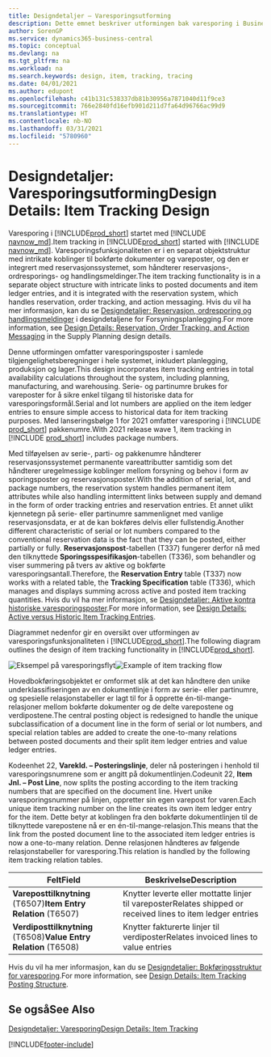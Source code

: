 ```yaml
---
title: Designdetaljer – Varesporingsutforming
description: Dette emnet beskriver utformingen bak varesporing i Business Central etter hvert som de er modne for produktversjoner.
author: SorenGP
ms.service: dynamics365-business-central
ms.topic: conceptual
ms.devlang: na
ms.tgt_pltfrm: na
ms.workload: na
ms.search.keywords: design, item, tracking, tracing
ms.date: 04/01/2021
ms.author: edupont
ms.openlocfilehash: c41b131c538337db81b30956a7871040d11f9ce3
ms.sourcegitcommit: 766e2840fd16efb901d211d7fa64d96766ac99d9
ms.translationtype: HT
ms.contentlocale: nb-NO
ms.lasthandoff: 03/31/2021
ms.locfileid: "5780960"
---
```

# <a name="design-details-item-tracking-design"></a><span data-ttu-id="e90d9-103">Designdetaljer: Varesporingsutforming</span><span class="sxs-lookup"><span data-stu-id="e90d9-103">Design Details: Item Tracking Design</span></span>

<span data-ttu-id="e90d9-104">Varesporing i [!INCLUDE[prod_short](includes/prod_short.md)] startet med [!INCLUDE [navnow_md](includes/navnow_md.md)].</span><span class="sxs-lookup"><span data-stu-id="e90d9-104">Item tracking in [!INCLUDE[prod_short](includes/prod_short.md)] started with [!INCLUDE [navnow_md](includes/navnow_md.md)].</span></span> <span data-ttu-id="e90d9-105">Varesporingsfunksjonaliteten er i en separat objektstruktur med intrikate koblinger til bokførte dokumenter og vareposter, og den er integrert med reservasjonssystemet, som håndterer reservasjons-, ordresporings- og handlingsmeldinger.</span><span class="sxs-lookup"><span data-stu-id="e90d9-105">The item tracking functionality is in a separate object structure with intricate links to posted documents and item ledger entries, and it is integrated with the reservation system, which handles reservation, order tracking, and action messaging.</span></span> <span data-ttu-id="e90d9-106">Hvis du vil ha mer informasjon, kan du se [Designdetaljer: Reservasjon, ordresporing og handlingsmeldinger](design-details-reservation-order-tracking-and-action-messaging.md) i designdetaljene for Forsyningsplanlegging.</span><span class="sxs-lookup"><span data-stu-id="e90d9-106">For more information, see [Design Details: Reservation, Order Tracking, and Action Messaging](design-details-reservation-order-tracking-and-action-messaging.md) in the Supply Planning design details.</span></span>  

<span data-ttu-id="e90d9-107">Denne utformingen omfatter varesporingsposter i samlede tilgjengelighetsberegninger i hele systemet, inkludert planlegging, produksjon og lager.</span><span class="sxs-lookup"><span data-stu-id="e90d9-107">This design incorporates item tracking entries in total availability calculations throughout the system, including planning, manufacturing, and warehousing.</span></span> <span data-ttu-id="e90d9-108">Serie- og partinumre brukes for vareposter for å sikre enkel tilgang til historiske data for varesporingsformål.</span><span class="sxs-lookup"><span data-stu-id="e90d9-108">Serial and lot numbers are applied on the item ledger entries to ensure simple access to historical data for item tracking purposes.</span></span> <span data-ttu-id="e90d9-109">Med lanseringsbølge 1 for 2021 omfatter varesporing i [!INCLUDE [prod_short](includes/prod_short.md)] pakkenumre.</span><span class="sxs-lookup"><span data-stu-id="e90d9-109">With 2021 release wave 1, item tracking in [!INCLUDE [prod_short](includes/prod_short.md)] includes package numbers.</span></span>  

<span data-ttu-id="e90d9-110">Med tilføyelsen av serie-, parti- og pakkenumre håndterer reservasjonssystemet permanente vareattributter samtidig som det håndterer uregelmessige koblinger mellom forsyning og behov i form av sporingsposter og reservasjonsposter.</span><span class="sxs-lookup"><span data-stu-id="e90d9-110">With the addition of serial, lot, and package numbers, the reservation system handles permanent item attributes while also handling intermittent links between supply and demand in the form of order tracking entries and reservation entries.</span></span> <span data-ttu-id="e90d9-111">Et annet ulikt kjennetegn på serie- eller partinumre sammenlignet med vanlige reservasjonsdata, er at de kan bokføres delvis eller fullstendig.</span><span class="sxs-lookup"><span data-stu-id="e90d9-111">Another different characteristic of serial or lot numbers compared to the conventional reservation data is the fact that they can be posted, either partially or fully.</span></span> <span data-ttu-id="e90d9-112">**Reservasjonspost**-tabellen (T337) fungerer derfor nå med den tilknyttede **Sporingsspesifikasjon**-tabellen (T336), som behandler og viser summering på tvers av aktive og bokførte varesporingsantall.</span><span class="sxs-lookup"><span data-stu-id="e90d9-112">Therefore, the **Reservation Entry** table (T337) now works with a related table, the **Tracking Specification** table (T336), which manages and displays summing across active and posted item tracking quantities.</span></span> <span data-ttu-id="e90d9-113">Hvis du vil ha mer informasjon, se [Designdetaljer: Aktive kontra historiske varesporingsposter](design-details-active-versus-historic-item-tracking-entries.md).</span><span class="sxs-lookup"><span data-stu-id="e90d9-113">For more information, see [Design Details: Active versus Historic Item Tracking Entries](design-details-active-versus-historic-item-tracking-entries.md).</span></span>  

<span data-ttu-id="e90d9-114">Diagrammet nedenfor gir en oversikt over utformingen av varesporingsfunksjonaliteten i [!INCLUDE[prod_short](includes/prod_short.md)].</span><span class="sxs-lookup"><span data-stu-id="e90d9-114">The following diagram outlines the design of item tracking functionality in [!INCLUDE[prod_short](includes/prod_short.md)].</span></span>  

<span data-ttu-id="e90d9-115">![Eksempel på varesporingsflyt](media/design_details_item_tracking_design.png "Eksempel på varesporingsflyt")</span><span class="sxs-lookup"><span data-stu-id="e90d9-115">![Example of item tracking flow](media/design_details_item_tracking_design.png "Example of item tracking flow")</span></span>  

<span data-ttu-id="e90d9-116">Hovedbokføringsobjektet er omformet slik at det kan håndtere den unike underklassifiseringen av en dokumentlinje i form av serie- eller partinumre, og spesielle relasjonstabeller er lagt til for å opprette én-til-mange-relasjoner mellom bokførte dokumenter og de delte varepostene og verdipostene.</span><span class="sxs-lookup"><span data-stu-id="e90d9-116">The central posting object is redesigned to handle the unique subclassification of a document line in the form of serial or lot numbers, and special relation tables are added to create the one-to-many relations between posted documents and their split item ledger entries and value ledger entries.</span></span>  

<span data-ttu-id="e90d9-117">Kodeenhet 22, **Varekld. – Posteringslinje**, deler nå posteringen i henhold til varesporingsnumrene som er angitt på dokumentlinjen.</span><span class="sxs-lookup"><span data-stu-id="e90d9-117">Codeunit 22, **Item Jnl. – Post Line**, now splits the posting according to the item tracking numbers that are specified on the document line.</span></span> <span data-ttu-id="e90d9-118">Hvert unike varesporingsnummer på linjen, oppretter sin egen varepost for varen.</span><span class="sxs-lookup"><span data-stu-id="e90d9-118">Each unique item tracking number on the line creates its own item ledger entry for the item.</span></span> <span data-ttu-id="e90d9-119">Dette betyr at koblingen fra den bokførte dokumentlinjen til de tilknyttede varepostene nå er en én-til-mange-relasjon.</span><span class="sxs-lookup"><span data-stu-id="e90d9-119">This means that the link from the posted document line to the associated item ledger entries is now a one-to-many relation.</span></span> <span data-ttu-id="e90d9-120">Denne relasjonen håndteres av følgende relasjonstabeller for varesporing.</span><span class="sxs-lookup"><span data-stu-id="e90d9-120">This relation is handled by the following item tracking relation tables.</span></span>  

|<span data-ttu-id="e90d9-121">Felt</span><span class="sxs-lookup"><span data-stu-id="e90d9-121">Field</span></span>|<span data-ttu-id="e90d9-122">Beskrivelse</span><span class="sxs-lookup"><span data-stu-id="e90d9-122">Description</span></span>|  
|---------------|---------------------------------------|  
|<span data-ttu-id="e90d9-123">**Vareposttilknytning** (T6507)</span><span class="sxs-lookup"><span data-stu-id="e90d9-123">**Item Entry Relation** (T6507)</span></span>|<span data-ttu-id="e90d9-124">Knytter leverte eller mottatte linjer til vareposter</span><span class="sxs-lookup"><span data-stu-id="e90d9-124">Relates shipped or received lines to item ledger entries</span></span>|  
|<span data-ttu-id="e90d9-125">**Verdiposttilknytning** (T6508)</span><span class="sxs-lookup"><span data-stu-id="e90d9-125">**Value Entry Relation** (T6508)</span></span>|<span data-ttu-id="e90d9-126">Knytter fakturerte linjer til verdiposter</span><span class="sxs-lookup"><span data-stu-id="e90d9-126">Relates invoiced lines to value entries</span></span>|  

<span data-ttu-id="e90d9-127">Hvis du vil ha mer informasjon, kan du se [Designdetaljer: Bokføringsstruktur for varesporing](design-details-item-tracking-posting-structure.md).</span><span class="sxs-lookup"><span data-stu-id="e90d9-127">For more information, see [Design Details: Item Tracking Posting Structure](design-details-item-tracking-posting-structure.md).</span></span>  

## <a name="see-also"></a><span data-ttu-id="e90d9-128">Se også</span><span class="sxs-lookup"><span data-stu-id="e90d9-128">See Also</span></span>

[<span data-ttu-id="e90d9-129">Designdetaljer: Varesporing</span><span class="sxs-lookup"><span data-stu-id="e90d9-129">Design Details: Item Tracking</span></span>](design-details-item-tracking.md)

[!INCLUDE[footer-include](includes/footer-banner.md)]  
